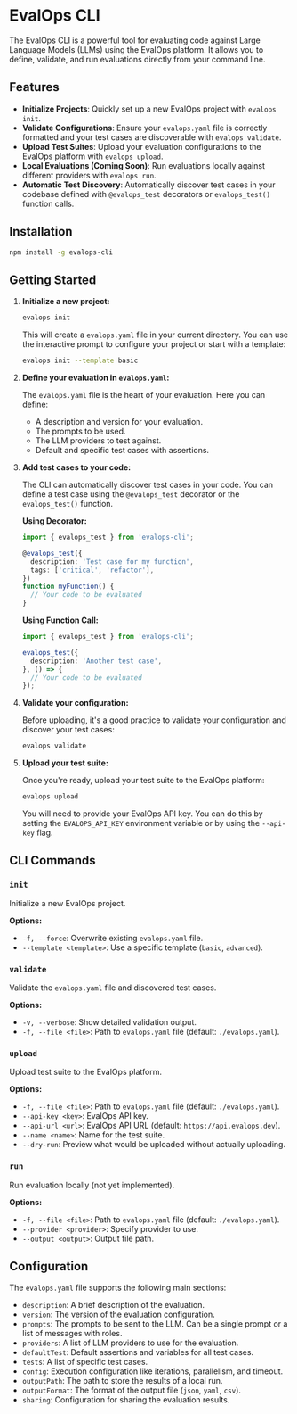 # EvalOps CLI

The EvalOps CLI is a powerful tool for evaluating code against Large Language Models (LLMs) using the EvalOps platform. It allows you to define, validate, and run evaluations directly from your command line.

## Features

- **Initialize Projects**: Quickly set up a new EvalOps project with `evalops init`.
- **Validate Configurations**: Ensure your `evalops.yaml` file is correctly formatted and your test cases are discoverable with `evalops validate`.
- **Upload Test Suites**: Upload your evaluation configurations to the EvalOps platform with `evalops upload`.
- **Local Evaluations (Coming Soon)**: Run evaluations locally against different providers with `evalops run`.
- **Automatic Test Discovery**: Automatically discover test cases in your codebase defined with `@evalops_test` decorators or `evalops_test()` function calls.

## Installation

```bash
npm install -g evalops-cli
```

## Getting Started

1. **Initialize a new project:**

   ```bash
   evalops init
   ```

   This will create a `evalops.yaml` file in your current directory. You can use the interactive prompt to configure your project or start with a template:

   ```bash
   evalops init --template basic
   ```

2. **Define your evaluation in `evalops.yaml`:**

   The `evalops.yaml` file is the heart of your evaluation. Here you can define:
   - A description and version for your evaluation.
   - The prompts to be used.
   - The LLM providers to test against.
   - Default and specific test cases with assertions.

3. **Add test cases to your code:**

   The CLI can automatically discover test cases in your code. You can define a test case using the `@evalops_test` decorator or the `evalops_test()` function.

   **Using Decorator:**
   ```typescript
   import { evalops_test } from 'evalops-cli';

   @evalops_test({
     description: 'Test case for my function',
     tags: ['critical', 'refactor'],
   })
   function myFunction() {
     // Your code to be evaluated
   }
   ```

   **Using Function Call:**
   ```typescript
   import { evalops_test } from 'evalops-cli';

   evalops_test({
     description: 'Another test case',
   }, () => {
     // Your code to be evaluated
   });
   ```

4. **Validate your configuration:**

   Before uploading, it's a good practice to validate your configuration and discover your test cases:

   ```bash
   evalops validate
   ```

5. **Upload your test suite:**

   Once you're ready, upload your test suite to the EvalOps platform:

   ```bash
   evalops upload
   ```

   You will need to provide your EvalOps API key. You can do this by setting the `EVALOPS_API_KEY` environment variable or by using the `--api-key` flag.

## CLI Commands

### `init`

Initialize a new EvalOps project.

**Options:**
- `-f, --force`: Overwrite existing `evalops.yaml` file.
- `--template <template>`: Use a specific template (`basic`, `advanced`).

### `validate`

Validate the `evalops.yaml` file and discovered test cases.

**Options:**
- `-v, --verbose`: Show detailed validation output.
- `-f, --file <file>`: Path to `evalops.yaml` file (default: `./evalops.yaml`).

### `upload`

Upload test suite to the EvalOps platform.

**Options:**
- `-f, --file <file>`: Path to `evalops.yaml` file (default: `./evalops.yaml`).
- `--api-key <key>`: EvalOps API key.
- `--api-url <url>`: EvalOps API URL (default: `https://api.evalops.dev`).
- `--name <name>`: Name for the test suite.
- `--dry-run`: Preview what would be uploaded without actually uploading.

### `run`

Run evaluation locally (not yet implemented).

**Options:**
- `-f, --file <file>`: Path to `evalops.yaml` file (default: `./evalops.yaml`).
- `--provider <provider>`: Specify provider to use.
- `--output <output>`: Output file path.

## Configuration

The `evalops.yaml` file supports the following main sections:

- `description`: A brief description of the evaluation.
- `version`: The version of the evaluation configuration.
- `prompts`: The prompts to be sent to the LLM. Can be a single prompt or a list of messages with roles.
- `providers`: A list of LLM providers to use for the evaluation.
- `defaultTest`: Default assertions and variables for all test cases.
- `tests`: A list of specific test cases.
- `config`: Execution configuration like iterations, parallelism, and timeout.
- `outputPath`: The path to store the results of a local run.
- `outputFormat`: The format of the output file (`json`, `yaml`, `csv`).
- `sharing`: Configuration for sharing the evaluation results.
